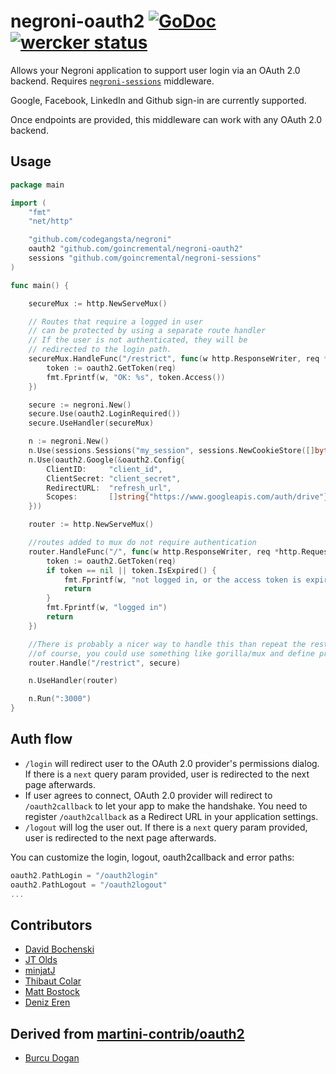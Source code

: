 # negroni-oauth2 [![GoDoc](https://godoc.org/github.com/GoIncremental/negroni-oauth2?status.svg)](http://godoc.org/github.com/GoIncremental/negroni-oauth2) [![wercker status](https://app.wercker.com/status/3dec6e8ae34f8069700c83837077f115/s "wercker status")](https://app.wercker.com/project/bykey/3dec6e8ae34f8069700c83837077f115)


Allows your Negroni application to support user login via an OAuth 2.0 backend. Requires [`negroni-sessions`](https://github.com/goincremental/negroni-sessions) middleware.

Google, Facebook, LinkedIn and Github sign-in are currently supported.

Once endpoints are provided, this middleware can work with any OAuth 2.0 backend.

## Usage

~~~ go
package main

import (
	"fmt"
	"net/http"

	"github.com/codegangsta/negroni"
	oauth2 "github.com/goincremental/negroni-oauth2"
	sessions "github.com/goincremental/negroni-sessions"
)

func main() {

	secureMux := http.NewServeMux()

	// Routes that require a logged in user
	// can be protected by using a separate route handler
	// If the user is not authenticated, they will be
	// redirected to the login path.
	secureMux.HandleFunc("/restrict", func(w http.ResponseWriter, req *http.Request) {
		token := oauth2.GetToken(req)
		fmt.Fprintf(w, "OK: %s", token.Access())
	})

	secure := negroni.New()
	secure.Use(oauth2.LoginRequired())
	secure.UseHandler(secureMux)

	n := negroni.New()
	n.Use(sessions.Sessions("my_session", sessions.NewCookieStore([]byte("secret123"))))
	n.Use(oauth2.Google(&oauth2.Config{
		ClientID:     "client_id",
		ClientSecret: "client_secret",
		RedirectURL:  "refresh_url",
		Scopes:       []string{"https://www.googleapis.com/auth/drive"},
	}))

	router := http.NewServeMux()

	//routes added to mux do not require authentication
	router.HandleFunc("/", func(w http.ResponseWriter, req *http.Request) {
		token := oauth2.GetToken(req)
		if token == nil || token.IsExpired() {
			fmt.Fprintf(w, "not logged in, or the access token is expired")
			return
		}
		fmt.Fprintf(w, "logged in")
		return
	})

	//There is probably a nicer way to handle this than repeat the restricted routes again
	//of course, you could use something like gorilla/mux and define prefix / regex etc.
	router.Handle("/restrict", secure)

	n.UseHandler(router)

	n.Run(":3000")
}
~~~

## Auth flow

* `/login` will redirect user to the OAuth 2.0 provider's permissions dialog. If there is a `next` query param provided, user is redirected to the next page afterwards.
* If user agrees to connect, OAuth 2.0 provider will redirect to `/oauth2callback` to let your app to make the handshake. You need to register `/oauth2callback` as a Redirect URL in your application settings.
* `/logout` will log the user out. If there is a `next` query param provided, user is redirected to the next page afterwards.

You can customize the login, logout, oauth2callback and error paths:

~~~ go
oauth2.PathLogin = "/oauth2login"
oauth2.PathLogout = "/oauth2logout"
...
~~~

## Contributors
* [David Bochenski](http://github.com/bochenski)
* [JT Olds](https://github.com/jtolds)
* [minjatJ](https://github.com/minjatJ)
* [Thibaut Colar](https://github.com/tcolar)
* [Matt Bostock](https://github.com/mattbostock)
* [Deniz Eren](https://github.com/denizeren)

## Derived from [martini-contrib/oauth2](http://github.com/martini-contrib/oauth2)

* [Burcu Dogan](http://github.com/rakyll)
